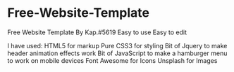 # Free-Website-Template
Free Website Template By Kap.#5619 
Easy to use
Easy to edit

I have used:
HTML5 for markup
Pure CSS3 for styling
Bit of Jquery to make header animation effects work
Bit of JavaScript to make a hamburger menu to work on mobile devices
Font Awesome for Icons
Unsplash for Images
